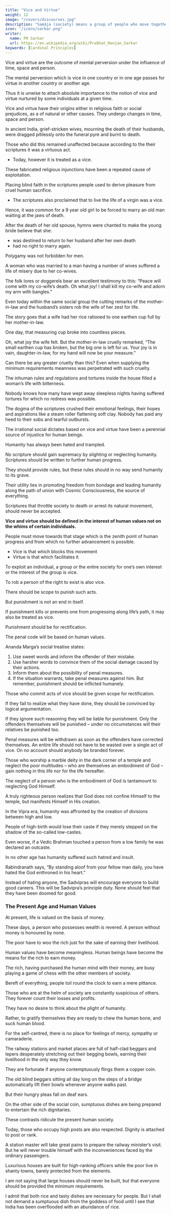 ```yaml
---
title: "Vice and Virtue"
weight: 12
image: "/covers/discourses.jpg"
description: "Samája (society) means a group of people who move together"
icon: "/icons/sarkar.png"
writer:
  name: PR Sarkar
  url: https://en.wikipedia.org/wiki/Prabhat_Ranjan_Sarkar
keywords: [Cardinal Principles]
---
```



Vice and virtue are the outcome of mental perversion under the influence of time, space and person. 

The mental perversion which is vice in one country or in one age passes for virtue in another country or another age.

Thus it is unwise to attach absolute importance to the notion of vice and virtue nurtured by some individuals at a given time.

Vice and virtue have their origins either in religious faith or social prejudices, as a of natural or other causes. They undergo changes in time, space and person. 

In ancient India, grief-stricken wives, mourning the death of their husbands, were dragged pitilessly onto the funeral pyre and burnt to death. 

Those who did this remained unaffected because according to the their scriptures it was a virtuous act. 
- Today, however it is treated as a vice.

These fabricated religious injunctions have been a repeated cause of exploitation. 

Placing blind faith in the scriptures people used to derive pleasure from cruel human sacrifice. 
- The scriptures also proclaimed that to live the life of a virgin was a vice.

Hence, it was common for a 9 year old girl to be forced to marry an old man waiting at the jaws of death. 

After the death of her old spouse, hymns were chanted to make the young bride believe that she:
- was destined to return to her husband after her own death
- had no right to marry again.

<!-- What a tragic existence for a sentimental woman to have to live a life of austerity to ensure unison with a husband in the life hereafter. -->

Polygamy was not forbidden for men.

A woman who was married to a man having a number of wives suffered a life of misery due to her co-wives.

The folk lores or doggerels bear an excellent testimony to this: “Peace will come with my co-wife’s death. Oh what joy! I shall kill my co-wife and adorn my arm with bangles.” 

Even today within the same social group the cutting remarks of the mother-in-law and the husband’s sisters rob the wife of her zest for life. 

The story goes that a wife had her rice rationed to one earthen cup full by her mother-in-law. 

One day, that measuring cup broke into countless pieces.

Oh, what joy the wife felt. But the mother-in-law cruelly remarked, “The small earthen cup has broken, but the big one is left for us. Your joy is in vain, daughter-in-law, for my hand will now be your measure.” 

Can there be any greater cruelty than this? Even when supplying the minimum requirements meanness was perpetrated with such cruelty.

The inhuman rules and regulations and tortures inside the house filled a woman’s life with bitterness. 

Nobody knows how many have wept away sleepless nights having suffered tortures for which no redress was possible. 

The dogma of the scriptures crushed their emotional feelings, their hopes and aspirations like a steam roller flattening soft clay. Nobody has paid any heed to their sobs and tearful outbursts. 

The irrational social dictates based on vice and virtue have been a perennial source of injustice for human beings.

Humanity has always been hated and trampled.

No scripture should gain supremacy by slighting or neglecting humanity. Scriptures should be written to further human progress.

They should provide rules, but these rules should in no way send humanity to its grave. 

Their utility lies in promoting freedom from bondage and leading humanity along the path of union with Cosmic Consciousness, the source of everything.

Scriptures that throttle society to death or arrest its natural movement, should never be accepted.

**Vice and virtue should be defined in the interest of human values not on the whims of certain individuals.**

People must move towards that stage which is the zenith point of human progress and from which no further advancement is possible.
- Vice is that which blocks this movement
- Virtue is that which facilitates it 

To exploit an individual, a group or the entire society for one’s own interest or the interest of the group is vice. 

To rob a person of the right to exist is also vice. 

There should be scope to punish such acts.

But punishment is not an end in itself.

If punishment kills or prevents one from progressing along life’s path, it may also be treated as vice.

Punishment should be for rectification.

The penal code will be based on human values.

Ananda Marga’s social treatise states: 

1. Use sweet words and inform the offender of their mistake. 
2. Use harsher words to convince them of the social damage caused by their actions. 
3. Inform them about the possibility of penal measures.
4. If the situation warrants, take penal measures against him. But remember, punishment should be inflicted humanely.


Those who commit acts of vice should be given scope for rectification.

If they fail to realize what they have done, they should be convinced by logical argumentation. 

If they ignore such reasoning they will be liable for punishment. Only the offenders themselves will be punished – under no circumstances will their relatives be punished too. 

Penal measures will be withdrawn as soon as the offenders have corrected themselves. An entire life should not have to be wasted over a single act of vice. On no account should anybody be branded forever.

Those who worship a marble deity in the dark corner of a temple and neglect the poor multitudes – who are themselves an embodiment of God – gain nothing in this life nor for the life hereafter.

The neglect of a person who is the embodiment of God is tantamount to neglecting God Himself. 

A truly righteous person realizes that God does not confine Himself to the temple, but manifests Himself in His creation.

<!-- “Why are you lying in the gloom of the temple?

Raise your eyes. Look! God is not confined to four walls.
He has gone where the farmers are tilling and toiling all year round”.
–Rabindranath Tagore -->

In the Vipra era, humanity was affronted by the creation of divisions between high and low. 

People of high-birth would lose their caste if they merely stepped on the shadow of the so-called low-castes. 

Even worse, if a Vedic Brahman touched a person from a low family he was declared an outcaste. 

In no other age has humanity suffered such hatred and insult. 

Rabindranath says, “By standing aloof from your fellow man daily, you have hated the God enthroned in his heart.”

Instead of hating anyone, the Sadvipras will encourage everyone to build good careers. This will be Sadvipra’s principle duty. None should feel that they have been doomed for good.


### The Present Age and Human Values

At present, life is valued on the basis of money.

<!-- Yasyástivittam sah sarah kuliinah sah panditah
Sah shutaban gunagnah sa eva vaktása ca darshaniiyah
Sarve gunah kancanámá trayanti. -->

These days, a person who possesses wealth is revered. A person without money is honoured by none.

The poor have to woo the rich just for the sake of earning their livelihood. 

Human values have become meaningless. Human beings have become the means for the rich to earn money.

The rich, having purchased the human mind with their money, are busy playing a game of chess with the other members of society.

Bereft of everything, people toil round the clock to earn a mere pittance.

<!-- Today the motto of people is, “I have to send some food particles into the apathetic stomach after somehow taking a dip in the muddy water amidst hyacinths.” -->

Those who are at the helm of society are constantly suspicious of others. They forever count their losses and profits. 

They have no desire to think about the plight of humanity. 

Rather, to gratify themselves they are ready to chew the human bone, and suck human blood. 

For the self-centred, there is no place for feelings of mercy, sympathy or camaraderie.

The railway stations and market places are full of half-clad beggars and lepers desperately stretching out their begging bowls, earning their livelihood in the only way they know.

They are fortunate if anyone contemptuously flings them a copper coin.

The old blind beggars sitting all day long on the steps of a bridge automatically lift their bowls whenever anyone walks past. 

But their hungry pleas fall on deaf ears. 

On the other side of the social coin, sumptuous dishes are being prepared to entertain the rich dignitaries. 

These contrasts ridicule the present human society.

Today, those who occupy high posts are also respected. Dignity is attached to post or rank. 

A station master will take great pains to prepare the railway minister’s visit. But he will never trouble himself with the inconveniences faced by the ordinary passengers. 

Luxurious houses are built for high-ranking officers while the poor live in shanty towns, barely protected from the elements. 

I am not saying that large houses should never be built, but that everyone should be provided the minimum requirements.

I admit that both rice and tasty dishes are necessary for people. But I shall not demand a sumptuous dish from the goddess of food until I see that India has been overflooded with an abundance of rice.
